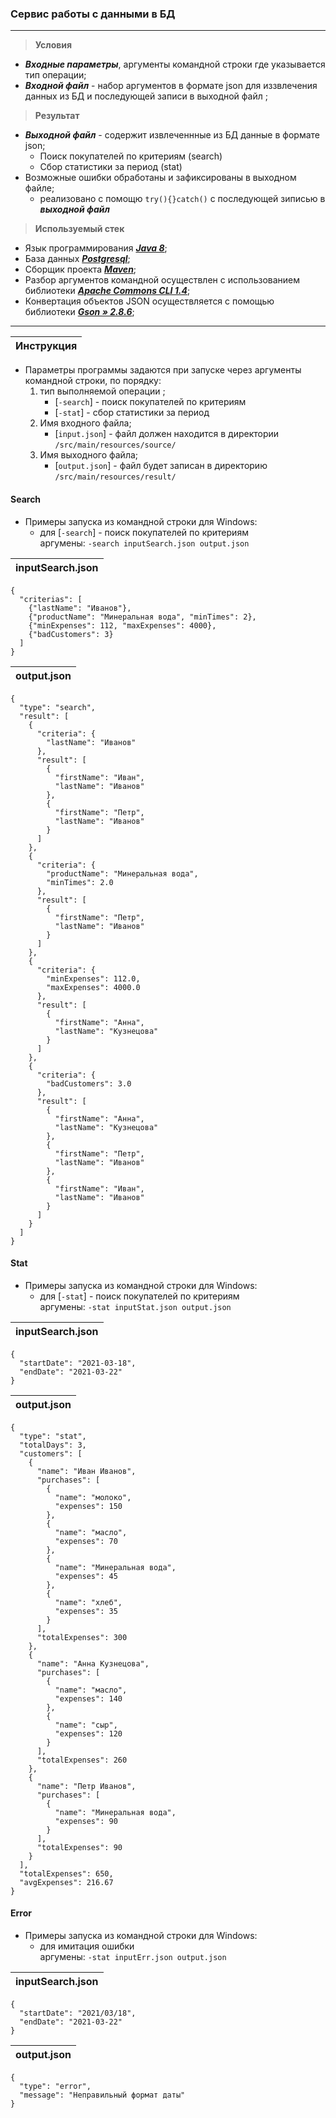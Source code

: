 ### Cервис работы с данными в БД

---
> **Условия**

 - **_Входные параметры_**, аргументы командной строки где указывается тип операции;
 - **_Входной файл_** - набор аргументов в формате json для иззвлечения данных из БД и последующей записи в выходной файл ;
 
> **Результат**

 - **_Выходной файл_** - содержит извлеченнные из БД данные в формате json;
     - Поиск покупателей по критериям (search)
     - Сбор статистики за период (stat)
 - Возможные ошибки обработаны и зафиксированы в выходном файле;
    - реализовано с помощю `try(){}catch()` с последующей зиписью в **_выходной файл_**
    
  > **Используемый стек**
   - Язык программирования [_**Java 8**_](https://www.oracle.com/java/technologies/javase/javase-jdk8-downloads.html "_**Java 8**_");
   - База данных [_**Postgresql**_](https://mvnrepository.com/artifact/org.postgresql/postgresql/42.2.18 "_**Postgresql**_");
   - Сборщик проекта [_**Maven**_](http://maven.apache.org "_**Maven**_");
   - Разбор аргументов командной осуществлен с использованием библиотеки [_**Apache Commons CLI 1.4**_](https://mvnrepository.com/artifact/commons-cli/commons-cli/1.4 "_**Apache Commons CLI 1.4**_");
   - Конвертация объектов JSON осуществляется с помощью библиотеки [_**Gson » 2.8.6**_](https://mvnrepository.com/artifact/com.google.code.gson/gson/2.8.6 "_**Gson » 2.8.6**_");
    
 ---
| Инструкция  | 
| ------------ | 
 
 - Параметры программы задаются при запуске через аргументы командной строки, по порядку:
   1. тип выполняемой операции ;
         - [`-search`] - поиск покупателей по критериям 
         - [`-stat`] - сбор статистики за период 
   1. Имя входного файла;   
         - [`input.json`] -  файл должен находится в директории `/src/main/resources/source/`
   1. Имя выходного файла;
         - [`output.json`] -  файл будет записан в директорию `/src/main/resources/result/`
         
  #### Search
- Примеры запуска из командной строки для Windows:
  - для [`-search`] - поиск покупателей по критериям <br>
  аргумены:
`-search inputSearch.json output.json`

| inputSearch.json  | 
| ------------ | 
    {
      "criterias": [
        {"lastName": "Иванов"},
        {"productName": "Минеральная вода", "minTimes": 2},
        {"minExpenses": 112, "maxExpenses": 4000},
        {"badCustomers": 3}
      ]
    }
| output.json  | 
| ------------ | 
    {
      "type": "search",
      "result": [
        {
          "criteria": {
            "lastName": "Иванов"
          },
          "result": [
            {
              "firstName": "Иван",
              "lastName": "Иванов"
            },
            {
              "firstName": "Петр",
              "lastName": "Иванов"
            }
          ]
        },
        {
          "criteria": {
            "productName": "Минеральная вода",
            "minTimes": 2.0
          },
          "result": [
            {
              "firstName": "Петр",
              "lastName": "Иванов"
            }
          ]
        },
        {
          "criteria": {
            "minExpenses": 112.0,
            "maxExpenses": 4000.0
          },
          "result": [
            {
              "firstName": "Анна",
              "lastName": "Кузнецова"
            }
          ]
        },
        {
          "criteria": {
            "badCustomers": 3.0
          },
          "result": [
            {
              "firstName": "Анна",
              "lastName": "Кузнецова"
            },
            {
              "firstName": "Петр",
              "lastName": "Иванов"
            },
            {
              "firstName": "Иван",
              "lastName": "Иванов"
            }
          ]
        }
      ]
    }
      
#### Stat
- Примеры запуска из командной строки для Windows:
   - для [`-stat`] - поиск покупателей по критериям <br>
   аргумены:
`-stat inputStat.json output.json`

| inputSearch.json  | 
| ------------ |  
    {
      "startDate": "2021-03-18",
      "endDate": "2021-03-22"
    }
    
| output.json  | 
| ------------ |

    {
      "type": "stat",
      "totalDays": 3,
      "customers": [
        {
          "name": "Иван Иванов",
          "purchases": [
            {
              "name": "молоко",
              "expenses": 150
            },
            {
              "name": "масло",
              "expenses": 70
            },
            {
              "name": "Минеральная вода",
              "expenses": 45
            },
            {
              "name": "хлеб",
              "expenses": 35
            }
          ],
          "totalExpenses": 300
        },
        {
          "name": "Анна Кузнецова",
          "purchases": [
            {
              "name": "масло",
              "expenses": 140
            },
            {
              "name": "сыр",
              "expenses": 120
            }
          ],
          "totalExpenses": 260
        },
        {
          "name": "Петр Иванов",
          "purchases": [
            {
              "name": "Минеральная вода",
              "expenses": 90
            }
          ],
          "totalExpenses": 90
        }
      ],
      "totalExpenses": 650,
      "avgExpenses": 216.67
    }
    
#### Error
- Примеры запуска из командной строки для Windows:
   - для имитация ошибки <br>
   аргумены:
`-stat inputErr.json output.json`

| inputSearch.json  | 
| ------------ |  
    {
      "startDate": "2021/03/18",
      "endDate": "2021-03-22"
    }
    
| output.json  | 
| ------------ |
    
    {
      "type": "error",
      "message": "Неправильный формат даты"
    }
